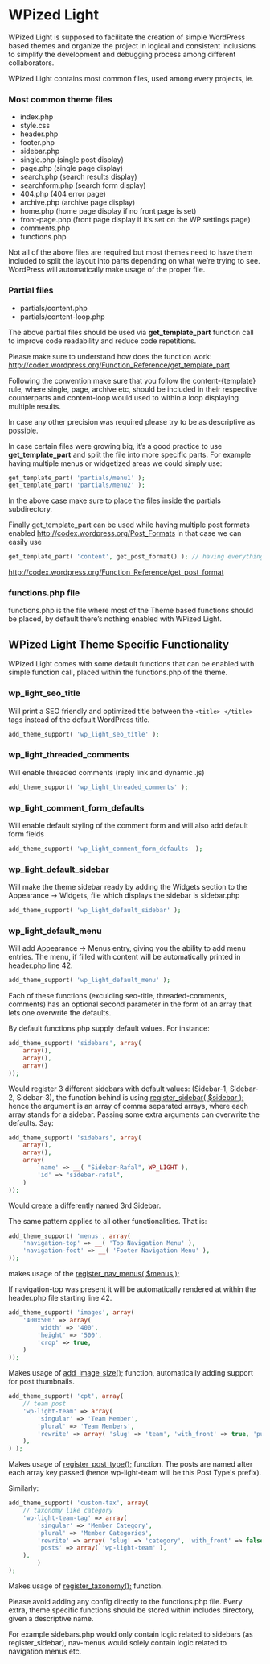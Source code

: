 WPized Light
============

WPized Light is supposed to facilitate the creation of simple WordPress based themes and organize the project in logical and consistent inclusions to simplify the development and debugging process among different collaborators.
    
WPized Light contains most common files, used among every projects, ie.

### Most common theme files
- index.php
- style.css
- header.php
- footer.php
- sidebar.php 
- single.php (single post display)
- page.php (single page display)
- search.php (search results display)
- searchform.php (search form display)
- 404.php (404 error page)
- archive.php (archive page display) 
- home.php (home page display if no front page is set) 
- front-page.php (front page display if it’s set on the WP settings page)
- comments.php
- functions.php

Not all of the above files are required but most themes need to have them included to split the layout into parts depending on what we’re trying to see. WordPress will automatically make usage of the proper file. 

### Partial files
- partials/content.php
- partials/content-loop.php

The above partial files should be used via **get_template_part** function call to improve code readability and reduce code repetitions.

Please make sure to understand how does the function work: http://codex.wordpress.org/Function_Reference/get_template_part 

Following the convention make sure that you follow the content-{template} rule, where single, page, archive etc, should be included in their respective counterparts and content-loop would used to within a loop displaying multiple results. 

In case any other precision was required please try to be as descriptive as possible.

In case certain files were growing big, it’s a good practice to use **get_template_part** and split the file into more specific parts. For example having multiple menus or widgetized areas we could simply use:

```php
get_template_part( 'partials/menu1' );
get_template_part( 'partials/menu2' );
```

In the above case make sure to place the files inside the partials subdirectory.

Finally get_template_part can be used while having multiple post formats enabled http://codex.wordpress.org/Post_Formats in that case we can easily use

```php
get_template_part( 'content', get_post_format() ); // having everything taken care of semi-automatically. 
```

http://codex.wordpress.org/Function_Reference/get_post_format

### functions.php file

functions.php is the file where most of the Theme based functions should be placed, by default there’s nothing enabled with WPized Light.

## WPized Light Theme Specific Functionality
WPized Light comes with some default functions that can be enabled with simple function call, placed within the functions.php of the theme.

### wp_light_seo_title

Will print a SEO friendly and optimized title between the `<title> </title>` tags instead of the default WordPress title.

```php
add_theme_support( 'wp_light_seo_title' ); 
```

### wp_light_threaded_comments

Will enable threaded comments (reply link and dynamic .js)

```php
add_theme_support( 'wp_light_threaded_comments' );
```

### wp_light_comment_form_defaults

Will enable default styling of the comment form and will also add default form fields

```php
add_theme_support( 'wp_light_comment_form_defaults' );
```

### wp_light_default_sidebar

Will make the theme sidebar ready by adding the Widgets section to the Appearance -> Widgets, file which displays the sidebar is sidebar.php 

```php
add_theme_support( 'wp_light_default_sidebar' ); 
```

### wp_light_default_menu

Will add Appearance -> Menus entry, giving you the ability to add menu entries. The menu, if filled with content will be automatically printed in header.php line 42.

```php
add_theme_support( 'wp_light_default_menu' );
```

Each of these functions (exculding seo-title, threaded-comments, comments) has an optional second parameter in the form of an array that lets one overwrite the defaults. 

By default functions.php supply default values. For instance:

```php
add_theme_support( 'sidebars', array(
    array(),
    array(),
    array()
));
```

Would register 3 different sidebars with default values: (Sidebar-1, Sidebar-2, Sidebar-3), the function behind is using [register_sidebar( $sidebar );](http://codex.wordpress.org/Function_Reference/register_sidebar) hence the argument is an array of comma separated arrays, where each array stands for a sidebar. Passing some extra arguments can overwrite the defaults. Say:

```php
add_theme_support( 'sidebars', array(
    array(),
    array(),
    array(
        'name' => __( "Sidebar-Rafal", WP_LIGHT ),
        'id' => "sidebar-rafal",
    )
));
```

Would create a differently named 3rd Sidebar.

The same pattern applies to all other functionalities. That is:

```php
add_theme_support( 'menus', array(
    'navigation-top' => __( 'Top Navigation Menu' ),
    'navigation-foot' => __( 'Footer Navigation Menu' ),
));
```

makes usage of the [register_nav_menus( $menus );](http://codex.wordpress.org/Function_Reference/register_nav_menus) 

If navigation-top was present it will be automatically rendered at within the header.php file starting line 42.

```php
add_theme_support( 'images', array(
    '400x500' => array(
        'width' => '400',
        'height' => '500',
        'crop' => true,
    )
));
```    

Makes usage of [add_image_size();](http://codex.wordpress.org/Function_Reference/add_image_size) function, automatically adding support for post thumbnails.

```php
add_theme_support( 'cpt', array(
	// team post
	'wp-light-team' => array(
		'singular' => 'Team Member',
		'plural' => 'Team Members',
		'rewrite' => array( 'slug' => 'team', 'with_front' => true, 'publicly_queryable' => true ),
	),
) );
```  

Makes usage of [register_post_type();](http://codex.wordpress.org/Function_Reference/register_post_type) function. The posts are named after each array key passed (hence wp-light-team will be this Post Type's prefix).

Similarly: 

```php
add_theme_support( 'custom-tax', array(
	// taxonomy like category
	'wp-light-team-tag' => array(
		'singular' => 'Member Category',
		'plural' => 'Member Categories',
		'rewrite' => array( 'slug' => 'category', 'with_front' => false ),
		'posts' => array( 'wp-light-team' ),
	),
		)
);
```  

Makes usage of [register_taxonomy();](http://codex.wordpress.org/Function_Reference/register_taxonomy) function.

Please avoid adding any config directly to the functions.php file. Every extra, theme specific functions should be stored within includes directory, given a descriptive name.

For example sidebars.php would only contain logic related to sidebars (as register_sidebar), nav-menus would solely contain logic related to navigation menus etc.
